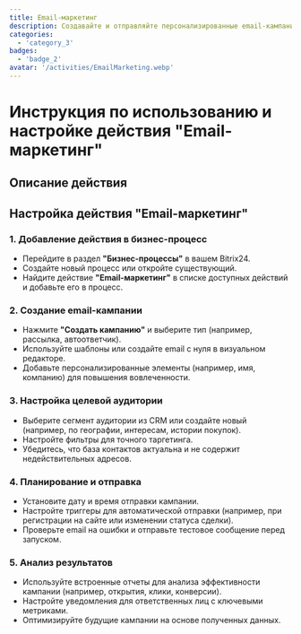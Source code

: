 ```yaml
---
title: Email-маркетинг
description: Создавайте и отправляйте персонализированные email-кампании для вовлечения аудитории.
categories: 
  - 'category_3'
badges: 
  - 'badge_2'
avatar: '/activities/EmailMarketing.webp'
---
```

# Инструкция по использованию и настройке действия "Email-маркетинг"

## Описание действия

## **Настройка действия "Email-маркетинг"**

### 1. Добавление действия в бизнес-процесс
- Перейдите в раздел **"Бизнес-процессы"** в вашем Bitrix24.
- Создайте новый процесс или откройте существующий.
- Найдите действие **"Email-маркетинг"** в списке доступных действий и добавьте его в процесс.

### 2. Создание email-кампании
- Нажмите **"Создать кампанию"** и выберите тип (например, рассылка, автоответчик).
- Используйте шаблоны или создайте email с нуля в визуальном редакторе.
- Добавьте персонализированные элементы (например, имя, компанию) для повышения вовлеченности.

### 3. Настройка целевой аудитории
- Выберите сегмент аудитории из CRM или создайте новый (например, по географии, интересам, истории покупок).
- Настройте фильтры для точного таргетинга.
- Убедитесь, что база контактов актуальна и не содержит недействительных адресов.

### 4. Планирование и отправка
- Установите дату и время отправки кампании.
- Настройте триггеры для автоматической отправки (например, при регистрации на сайте или изменении статуса сделки).
- Проверьте email на ошибки и отправьте тестовое сообщение перед запуском.

### 5. Анализ результатов
- Используйте встроенные отчеты для анализа эффективности кампании (например, открытия, клики, конверсии).
- Настройте уведомления для ответственных лиц с ключевыми метриками.
- Оптимизируйте будущие кампании на основе полученных данных.